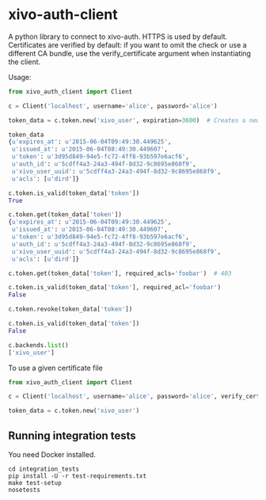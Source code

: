 xivo-auth-client
================

A python library to connect to xivo-auth. HTTPS is used by default. Certificates
are verified by default: if you want to omit the check or use a different CA
bundle, use the verify_certificate argument when instantiating the client.

Usage:

```python
from xivo_auth_client import Client

c = Client('localhost', username='alice', password='alice')

token_data = c.token.new('xivo_user', expiration=3600)  # Creates a new token expiring in 3600 seconds

token_data
{u'expires_at': u'2015-06-04T09:49:30.449625',
 u'issued_at': u'2015-06-04T08:49:30.449607',
 u'token': u'3d95d849-94e5-fc72-4ff8-93b597e6acf6',
 u'auth_id': u'5cdff4a3-24a3-494f-8d32-9c8695e868f9',
 u'xivo_user_uuid': u'5cdff4a3-24a3-494f-8d32-9c8695e868f9',
 u'acls': [u'dird']}

c.token.is_valid(token_data['token'])
True

c.token.get(token_data['token'])
{u'expires_at': u'2015-06-04T09:49:30.449625',
 u'issued_at': u'2015-06-04T08:49:30.449607',
 u'token': u'3d95d849-94e5-fc72-4ff8-93b597e6acf6',
 u'auth_id': u'5cdff4a3-24a3-494f-8d32-9c8695e868f9',
 u'xivo_user_uuid': u'5cdff4a3-24a3-494f-8d32-9c8695e868f9',
 u'acls': [u'dird']}

c.token.get(token_data['token'], required_acls='foobar')  # 403

c.token.is_valid(token_data['token'], required_acl='foobar')
False

c.token.revoke(token_data['token'])

c.token.is_valid(token_data['token'])
False

c.backends.list()
['xivo_user']
```

To use a given certificate file

```python
from xivo_auth_client import Client

c = Client('localhost', username='alice', password='alice', verify_certificate='</path/to/trusted/certificate>')

token_data = c.token.new('xivo_user')
```


Running integration tests
-------------------------

You need Docker installed.

```
cd integration_tests
pip install -U -r test-requirements.txt
make test-setup
nosetests
```
